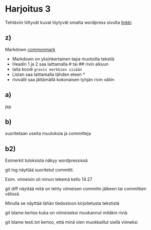 # Harjoitus 3 

Tehtäviin liittyvät kuvat löytyvät omalta wordpress sivulta [linkki](https://topiashh.wordpress.com)

## z)
Markdown [commonmark](https://commonmark.org/help/)

* Markdown on yksinkertainen tapa muotoilla tekstiä
* Headin 1 ja 2 saa laittamalla # tai ## rivin alkuun
* laita koodi `gravis merkkien sisään` 
* Listan saa laittamalla tähden eteen *
* rivivälit saa jättämällä kokonaisen tyhjän rivin väliin

## a)

jep

## b)

suoritetaan useita muutoksia ja committeja

## b2)

Esimerkit tuloksista näkyy wordpressissä


git log näyttää suoritetut commitit.

Esim. viimeisin oli minun tekemä kello 14.27


git diff näyttää mitä on tehty viimeisen commitin jälkeen tai committien välissä.

Minulla se näyttää tähän tiedostoon kirjoitetusta tekstistä


git blame kertoo kuka on viimeiseksi muokannut mitäkin riviä.

git blame testi.txt kertoo, että minä olen muokkaillut siellä viimeksi
